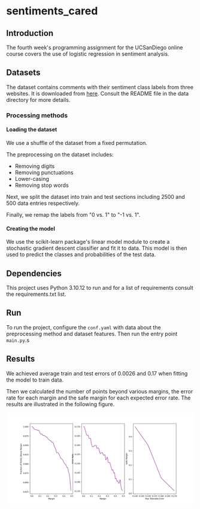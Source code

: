 # sentiments_cared

## Introduction

The fourth week's programming assignment for the UCSanDiego online course covers the use of logistic regression in sentiment analysis.

## Datasets

The dataset contains comments with their sentiment class labels from three websites. It is downloaded from [here](https://colab.research.google.com/corgiredirector?site=https%3A%2F%2Farchive.ics.uci.edu%2Fml%2Fdatasets%2FSentiment%2BLabelled%2BSentences). Consult the README file in the data directory for more details.

### Processing methods

#### Loading the dataset

We use a shuffle of the dataset from a fixed permutation.

The preprocessing on the dataset includes:
- Removing digits
- Removing punctuations
- Lower-casing
- Removing stop words

 Next, we split the dataset into train and test sections including 2500 and 500 data entries respectively.

Finally, we remap the labels from "0 vs. 1" to "-1 vs. 1".

#### Creating the model

We use the scikit-learn package's linear model module to create a stochastic gradient descent classifier and fit it to data. This model is then used to predict the classes and probabilities of the test data.

## Dependencies

This project uses Python 3.10.12 to run and for a list of requirements consult the requirements.txt list.

## Run

To run the project, configure the `conf.yaml` with data about the preprocessing method and dataset features. Then run the entry point `main.py`.s

## Results

We achieved average train and test errors of 0.0026 and 0.17 when fitting the model to train data.

Then we calculated the number of points beyond various margins, the error rate for each margin and the safe margin for each expected error rate. The results are illustrated in the following figure.

![Results Figure](./assets/diagrams.png)
